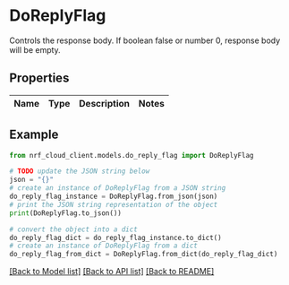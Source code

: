 # DoReplyFlag

Controls the response body. If boolean false or number 0, response body will be empty.

## Properties

Name | Type | Description | Notes
------------ | ------------- | ------------- | -------------

## Example

```python
from nrf_cloud_client.models.do_reply_flag import DoReplyFlag

# TODO update the JSON string below
json = "{}"
# create an instance of DoReplyFlag from a JSON string
do_reply_flag_instance = DoReplyFlag.from_json(json)
# print the JSON string representation of the object
print(DoReplyFlag.to_json())

# convert the object into a dict
do_reply_flag_dict = do_reply_flag_instance.to_dict()
# create an instance of DoReplyFlag from a dict
do_reply_flag_from_dict = DoReplyFlag.from_dict(do_reply_flag_dict)
```
[[Back to Model list]](../README.md#documentation-for-models) [[Back to API list]](../README.md#documentation-for-api-endpoints) [[Back to README]](../README.md)


